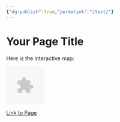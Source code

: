 ```yaml
---
{"dg-publish":true,"permalink":"/test/"}
---
```



# Your Page Title

Here is the interactive map:

<embed src="map.png" type="image/svg+xml+png" style="width: 100px; height: 100px;" />

[Link to Page](pages/pagename)





